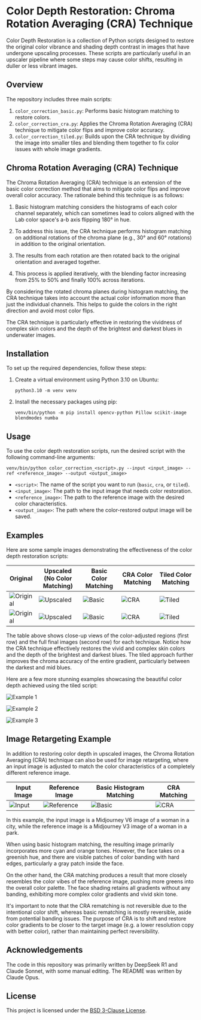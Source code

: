 # Color Depth Restoration: Chroma Rotation Averaging (CRA) Technique

Color Depth Restoration is a collection of Python scripts designed to restore the original color vibrance and shading depth contrast in images that have undergone upscaling processes. These scripts are particularly useful in an upscaler pipeline where some steps may cause color shifts, resulting in duller or less vibrant images.

## Overview

The repository includes three main scripts:

1. `color_correction_basic.py`: Performs basic histogram matching to restore colors.
2. `color_correction_cra.py`: Applies the Chroma Rotation Averaging (CRA) technique to mitigate color flips and improve color accuracy.
3. `color_correction_tiled.py`: Builds upon the CRA technique by dividing the image into smaller tiles and blending them together to fix color issues with whole image gradients.

## Chroma Rotation Averaging (CRA) Technique

The Chroma Rotation Averaging (CRA) technique is an extension of the basic color correction method that aims to mitigate color flips and improve overall color accuracy. The rationale behind this technique is as follows:

1. Basic histogram matching considers the histograms of each color channel separately, which can sometimes lead to colors aligned with the Lab color space's a-b axis flipping 180° in hue.

2. To address this issue, the CRA technique performs histogram matching on additional rotations of the chroma plane (e.g., 30° and 60° rotations) in addition to the original orientation.

3. The results from each rotation are then rotated back to the original orientation and averaged together.

4. This process is applied iteratively, with the blending factor increasing from 25% to 50% and finally 100% across iterations.

By considering the rotated chroma planes during histogram matching, the CRA technique takes into account the actual color information more than just the individual channels. This helps to guide the colors in the right direction and avoid most color flips.

The CRA technique is particularly effective in restoring the vividness of complex skin colors and the depth of the brightest and darkest blues in underwater images.

## Installation

To set up the required dependencies, follow these steps:

1. Create a virtual environment using Python 3.10 on Ubuntu:
   ```
   python3.10 -m venv venv
   ```

2. Install the necessary packages using pip:
   ```
   venv/bin/python -m pip install opencv-python Pillow scikit-image blendmodes numba
   ```

## Usage

To use the color depth restoration scripts, run the desired script with the following command-line arguments:

```
venv/bin/python color_correction_<script>.py --input <input_image> --ref <reference_image> --output <output_image>
```

- `<script>`: The name of the script you want to run (`basic`, `cra`, or `tiled`).
- `<input_image>`: The path to the input image that needs color restoration.
- `<reference_image>`: The path to the reference image with the desired color characteristics.
- `<output_image>`: The path where the color-restored output image will be saved.

## Examples

Here are some sample images demonstrating the effectiveness of the color depth restoration scripts:

| Original | Upscaled (No Color Matching) | Basic Color Matching | CRA Color Matching | Tiled Color Matching |
|----------|------------------------------|----------------------|--------------------|----------------------|
| ![Original](assets/original_closeup.jpg) | ![Upscaled](assets/upscaled_closeup.jpg) | ![Basic](assets/basic_closeup.jpg) | ![CRA](assets/cra_closeup.jpg) | ![Tiled](assets/tiled_closeup.jpg) |
| ![Original](assets/original_full.jpg) | ![Upscaled](assets/upscaled_full.jpg) | ![Basic](assets/basic_full.jpg) | ![CRA](assets/cra_full.jpg) | ![Tiled](assets/tiled_full.jpg) |

The table above shows close-up views of the color-adjusted regions (first row) and the full final images (second row) for each technique. Notice how the CRA technique effectively restores the vivid and complex skin colors and the depth of the brightest and darkest blues. The tiled approach further improves the chroma accuracy of the entire gradient, particularly between the darkest and mid blues.

Here are a few more stunning examples showcasing the beautiful color depth achieved using the tiled script:

![Example 1](assets/polyverse_RU0005711_415307393_2878731469.webp)

![Example 2](assets/polyverse_RU0005717_1621829523_419251530.webp)

![Example 3](assets/polyverse_RU0005719_3344980821_2651363071.webp)

## Image Retargeting Example

In addition to restoring color depth in upscaled images, the Chroma Rotation Averaging (CRA) technique can also be used for image retargeting, where an input image is adjusted to match the color characteristics of a completely different reference image.

| Input Image | Reference Image | Basic Histogram Matching | CRA Matching |
|-------------|-----------------|--------------------------|--------------|
| ![Input](assets/retarget_input.jpg) | ![Reference](assets/retarget_ref.jpg) | ![Basic](assets/retarget_output_basic.jpg) | ![CRA](assets/retarget_output_cra.jpg) |

In this example, the input image is a Midjourney V6 image of a woman in a city, while the reference image is a Midjourney V3 image of a woman in a park. 

When using basic histogram matching, the resulting image primarily incorporates more cyan and orange tones. However, the face takes on a greenish hue, and there are visible patches of color banding with hard edges, particularly a gray patch inside the face.

On the other hand, the CRA matching produces a result that more closely resembles the color vibes of the reference image, pushing more greens into the overall color palette. The face shading retains all gradients without any banding, exhibiting more complex color gradients and vivid skin tone.

It's important to note that the CRA rematching is not reversible due to the intentional color shift, whereas basic rematching is mostly reversible, aside from potential banding issues. The purpose of CRA is to shift and restore color gradients to be closer to the target image (e.g. a lower resolution copy with better color), rather than maintaining perfect reversibility.

## Acknowledgements

The code in this repository was primarily written by DeepSeek R1 and Claude Sonnet, with some manual editing. The README was written by Claude Opus.

## License

This project is licensed under the [BSD 3-Clause License](LICENSE.md).
